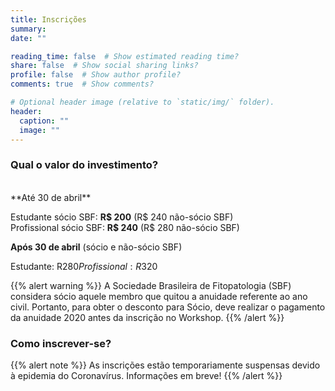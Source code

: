 ```yaml
---
title: Inscrições 
summary: 
date: ""

reading_time: false  # Show estimated reading time?
share: false  # Show social sharing links?
profile: false  # Show author profile?
comments: true  # Show comments?

# Optional header image (relative to `static/img/` folder).
header:
  caption: ""
  image: ""
---
```


<h3>Qual o valor do investimento?</h3>

<br>
**Até 30 de abril**

Estudante sócio SBF:      **R$ 200**  (R$ 240 não-sócio SBF)  
Profissional sócio SBF:   **R$ 240**  (R$ 280 não-sócio SBF)


**Após 30 de abril** (sócio e não-sócio SBF)  

Estudante: R$280  
Profissional: R$320

{{% alert warning %}}
A Sociedade Brasileira de Fitopatologia (SBF) considera sócio aquele membro que quitou a anuidade referente ao ano civil. Portanto, para obter o desconto para Sócio, deve realizar o pagamento da anuidade 2020 antes da inscrição no Workshop.
{{% /alert  %}}


<h3>Como inscrever-se?</h3>

{{% alert note %}}
As inscrições estão temporariamente suspensas devido à epidemia do Coronavírus. Informações em breve! 
{{% /alert  %}}





